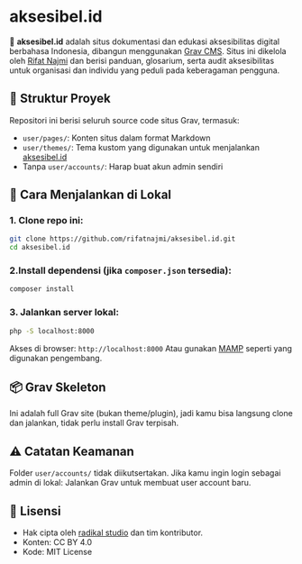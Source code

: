 # aksesibel.id

📘 **aksesibel.id** adalah situs dokumentasi dan edukasi aksesibilitas digital berbahasa Indonesia, dibangun menggunakan [Grav CMS](https://getgrav.org). Situs ini dikelola oleh [Rifat Najmi](https://github.com/rifatnajmi) dan berisi panduan, glosarium, serta audit aksesibilitas untuk organisasi dan individu yang peduli pada keberagaman pengguna.

## 📂 Struktur Proyek

Repositori ini berisi seluruh source code situs Grav, termasuk:
- `user/pages/`: Konten situs dalam format Markdown
- `user/themes/`: Tema kustom yang digunakan untuk menjalankan [aksesibel.id](https://aksesibel.id)
- Tanpa `user/accounts/`: Harap buat akun admin sendiri

## 🚀 Cara Menjalankan di Lokal

### 1. Clone repo ini:
```bash
git clone https://github.com/rifatnajmi/aksesibel.id.git
cd aksesibel.id
```
### 2.Install dependensi (jika `composer.json` tersedia): 
```bash
composer install
```
### 3. Jalankan server lokal:
```bash
php -S localhost:8000
```
Akses di browser: `http://localhost:8000`
Atau gunakan [MAMP](https://www.mamp.info/en/mac/) seperti yang digunakan pengembang.

## 📦 Grav Skeleton
Ini adalah full Grav site (bukan theme/plugin), jadi kamu bisa langsung clone dan jalankan, tidak perlu install Grav terpisah.

## ⚠️ Catatan Keamanan
Folder `user/accounts/` tidak diikutsertakan. Jika kamu ingin login sebagai admin di lokal:
Jalankan Grav untuk membuat user account baru.

## 📄 Lisensi
- Hak cipta oleh [radikal studio](https://radikal.id) dan tim kontributor.
- Konten: CC BY 4.0
- Kode: MIT License
